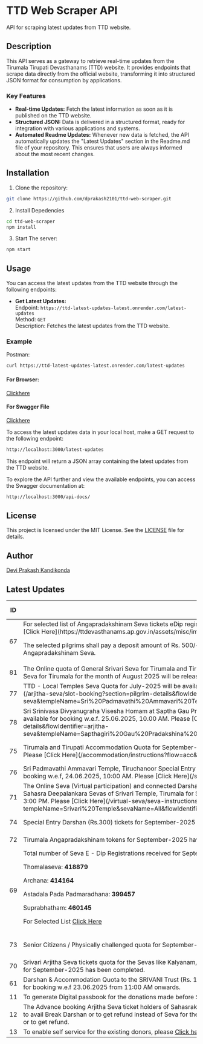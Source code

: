 # TTD Web Scraper API

API for scraping latest updates from TTD website.

## Description

This API serves as a gateway to retrieve real-time updates from the Tirumala Tirupati Devasthanams (TTD) website. It provides endpoints that scrape data directly from the official website, transforming it into structured JSON format for consumption by applications.

### Key Features

- **Real-time Updates:** Fetch the latest information as soon as it is published on the TTD website.
- **Structured JSON:** Data is delivered in a structured format, ready for integration with various applications and systems.
- **Automated Readme Updates:** Whenever new data is fetched, the API automatically updates the "Latest Updates" section in the Readme.md file of your repository. This ensures that users are always informed about the most recent changes.

## Installation

1. Clone the repository:

```bash
git clone https://github.com/dprakash2101/ttd-web-scraper.git
```

2. Install Depedencies

```bash
cd ttd-web-scraper
npm install
```

3. Start The server:

```bash
npm start
```



## Usage

You can access the latest updates from the TTD website through the following endpoints:

- **Get Latest Updates:**  
  Endpoint: `https://ttd-latest-updates-latest.onrender.com/latest-updates`  
  Method: `GET`  
  Description: Fetches the latest updates from the TTD website.

### Example
Postman:
```bash
curl https://ttd-latest-updates-latest.onrender.com/latest-updates
```
#### For Browser:
 [Clickhere](https://ttd-latest-updates-latest.onrender.com/latest-updates)

 #### For Swagger File
 [Clickhere](https://ttd-latest-updates-latest.onrender.com/api-docs/)


To access the latest updates data in your local host, make a GET request to the following endpoint:

```bash
http://localhost:3000/latest-updates
```
This endpoint will return a JSON array containing the latest updates from the TTD website.

To explore the API further and view the available endpoints, you can access the Swagger documentation at:

```bash
http://localhost:3000/api-docs/
```

## License

This project is licensed under the MIT License. See the [LICENSE](LICENSE) file for details.

## Author

[Devi Prakash Kandikonda](https://github.com/dprakash2101)

## Latest Updates
<table><thead><tr><th>ID</th><th>Data</th><th>CTA</th><th>Is Internal Redirection</th><th>Redirection Link</th></tr></thead><tbody><tr><td>67</td><td>For selected list of Angapradakshinam Seva tickets eDip registrations for Tirupati (Urban & Rural) and Tirumala Locals, Please [Click Here](https://ttdevasthanams.ap.gov.in/assets/misc/images/v4/Angapradakshinam_DIP_Results_26-06-2025.pdf)

The selected pilgrims shall pay a deposit amount of Rs. 500/- before 12:00 PM on 27.06.2025, to confirm their Angapradakshinam Seva. 


</td><td>Angapradakshinam Seva tickets eDip registrations</td><td>true</td><td>N/A</td></tr><tr><td>81</td><td>The Online quota of General Srivari Seva for Tirumala and Tirupati, Navaneetha Seva, Parakamani Seva and Group Supervisor Seva for Tirumala for the month of August 2025 will be released at 3 PM on 25-06-2025.

 </td><td>Srivari Seva</td><td>null</td><td>N/A</td></tr><tr><td>77</td><td>TTD - Local Temples Seva Quota for July-2025 will be available for booking w.e.f 25.06.2025 at 10:00 AM. Please [Click Here](/arjitha-seva/slot-booking?section=pilgrim-details&flowIdentifier=arjitha-seva&templeName=Sri%20Padmavathi%20Ammavari%20Temple&sevaName=All)</td><td>TTD - Local Temples Seva</td><td>true</td><td>N/A</td></tr><tr><td>78</td><td>Sri Srinivasa Divyanugraha Visesha Homam at Saptha Gau Pradhakshina shala, Alipiri Tickets for the month of July-2025 will be available for booking w.e.f. 25.06.2025, 10.00 AM. Please [Click here](/arjitha-seva/slot-booking?section=pilgrim-details&flowIdentifier=arjitha-seva&templeName=Sapthagiri%20Gau%20Pradakshina%20Shala&sevaName=Sri%20Srinivasa%20Divyaanugraha%20Homam)</td><td>Sri Srinivasa Divyanugraha Visesha Homam</td><td>true</td><td>N/A</td></tr><tr><td>75</td><td>Tirumala and Tirupati Accommodation Quota for September-2025 will be available for booking w.e.f. 24.06.2025, 03:00 PM. Please [Click Here](/accommodation/instructions?flow=acc&flowIdentifier=acc)</td><td>Tirumala and Tirupati Accommodation</td><td>true</td><td>N/A</td></tr><tr><td>76</td><td>Sri Padmavathi Ammavari Temple, Tiruchanoor Special Entry Darshan (Rs. 200/-) tickets for July-2025 will be available for booking w.e.f, 24.06.2025, 10:00 AM. Please [Click Here](/spat/slot-booking?flow=spat&flowIdentifier=spat)</td><td>Special Entry Darshan (Sri PAT)</td><td>true</td><td>N/A</td></tr><tr><td>71</td><td>The Online Seva (Virtual participation) and connected Darshan quota for Kalyanothsavam, Unjal Seva, Arjitha Brahmotsavam & Sahasra Deepalankara Sevas of Srivari Temple, Tirumala for September-2025 will be available for booking w.e.f. 21.06.2025, 3:00 PM. Please [Click Here](/virtual-seva/seva-instructions?templeName=Srivari%20Temple&sevaName=All&flowIdentifier=virtual-seva)</td><td>The Online Seva (Virtual participation)</td><td>true</td><td>N/A</td></tr><tr><td>74</td><td>Special Entry Darshan (Rs.300) tickets for September-2025 have been completed.</td><td>Special Entry Darshan (Sri TT)</td><td>null</td><td>N/A</td></tr><tr><td>72</td><td>Tirumala Angapradakshinam tokens for September-2025 have been completed.</td><td>Tirumala Angapradakshinam</td><td>null</td><td>N/A</td></tr><tr><td>69</td><td>Total number of Seva E - Dip Registrations received for September-2025 Srivari Arjitha Sevas :

Thomalaseva:  **418879**

Archana:  **414164**

Astadala Pada Padmaradhana:  **399457**

Suprabhatham:  **460145**

For Selected List [Click Here](https://ttdevasthanams.ap.gov.in/assets/misc/images/v4/PROD_DIP_SELECTION_2025_06_20_2025_06_20_EDIP_SELECTIONS.pdf?updated_at=2025-06-20T06:41:44.196Z)</td><td>Srivari Arjitha Seva tickets Electronic DIP Registrations</td><td>false</td><td>N/A</td></tr><tr><td>73</td><td>Senior Citizens / Physically challenged quota for September-2025 has been completed.</td><td>Senior Citizens / Physically challenged quota</td><td>true</td><td>N/A</td></tr><tr><td>70</td><td>Srivari Arjitha Seva tickets quota for the Sevas like Kalyanam, Unjal Seva, Arjitha Brahmotsavam, and Sahasra Deepalankara Seva for September-2025 has been completed.</td><td>Srivari Arjitha Sevas</td><td>null</td><td>N/A</td></tr><tr><td>61</td><td>Darshan & Accommodation Quota to the SRIVANI Trust (Rs. 10,000/-) donors for the month of September – 2025 will be available for booking w.e.f 23.06.2025 from 11:00 AM onwards.</td><td>SRIVANI TRUST</td><td>null</td><td>N/A</td></tr><tr><td>11</td><td>To generate Digital passbook for the donations made before September 2016, please [click here](https://tirupatibalaji.ap.gov.in/#/donorPassbook)</td><td>N/A</td><td>null</td><td>N/A</td></tr><tr><td>12</td><td>The Advance booking Arjitha Seva ticket holders of Sahasrakalasabhishekam, Vishesha Pooja, Nijapada darshanam are requested to avail Break Darshan or to get refund instead of Seva for their booking made in advance. Please [click here](https://arjithaseva.tirupatibalaji.ap.gov.in/#/) to avail break darshan or to get refund.</td><td>N/A</td><td>null</td><td>N/A</td></tr><tr><td>13</td><td>To enable self service for the existing    donors, please [Click here](https://tirupatibalaji.ap.gov.in/#/donorSelfservice) </td><td>donor self service</td><td>null</td><td>N/A</td></tr></tbody></table>
